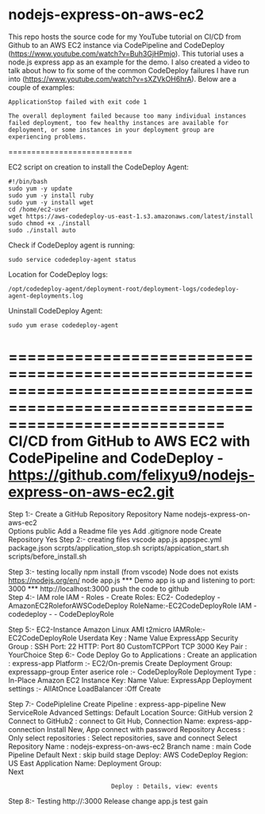 # nodejs-express-on-aws-ec2

This repo hosts the source code for my YouTube tutorial on CI/CD from Github to an AWS EC2 instance via CodePipeline and CodeDeploy (https://www.youtube.com/watch?v=Buh3GjHPmjo). This tutorial uses a node.js express app as an example for the demo.
I also created a video to talk about how to fix some of the common CodeDeploy failures I have run into (https://www.youtube.com/watch?v=sXZVkOH6hrA). Below are a couple of examples:
```
ApplicationStop failed with exit code 1
```
```
The overall deployment failed because too many individual instances failed deployment, too few healthy instances are available for deployment, or some instances in your deployment group are experiencing problems.
```
===========================

EC2 script on creation to install the CodeDeploy Agent:

```
#!/bin/bash
sudo yum -y update
sudo yum -y install ruby
sudo yum -y install wget
cd /home/ec2-user
wget https://aws-codedeploy-us-east-1.s3.amazonaws.com/latest/install
sudo chmod +x ./install
sudo ./install auto
```
Check if CodeDeploy agent is running:
```
sudo service codedeploy-agent status
```
Location for CodeDeploy logs:
```
/opt/codedeploy-agent/deployment-root/deployment-logs/codedeploy-agent-deployments.log
```
Uninstall CodeDeploy Agent:
```
sudo yum erase codedeploy-agent
```

===============================================================================================================================
   CI/CD from GitHub to AWS EC2 with CodePipeline and CodeDeploy - https://github.com/felixyu9/nodejs-express-on-aws-ec2.git
===============================================================================================================================

Step 1:- 
  Create a GitHub Repository
  Repository Name 		   nodejs-express-on-aws-ec2                 
  Options                          public
  Add a Readme file                yes
  Add .gitignore                   node
  Create Repository                Yes
Step 2:-
  creating files                   vscode 
  app.js
  appspec.yml
  package.json
  scrpts/application_stop.sh
  scripts/appication_start.sh
  scripts/before_install.sh
  
Step 3:-
  testing locally                npm install (from vscode)
  Node does not exists           https://nodejs.org/en/
                                 node app.js    *** Demo app is up and listening to port: 3000 ***  http://localhost:3000
                                 push the code to github    
Step 4:-
  IAM role                       IAM - Roles - Create Roles: EC2- Codedeploy - AmazonEC2RoleforAWSCodeDeploy RoleName:-EC2CodeDeployRole
                                 IAM - codedeploy -                                            - CodeDeployRole  
                                 
Step 5:-
  EC2-Instance                   Amazon Linux AMI t2micro  IAMRole:- EC2CodeDeployRole Userdata
                                 Key : Name Value ExpressApp
                                 Security Group : SSH Port: 22  HTTP: Port 80  CustomTCPPort  TCP 3000
                                 Key Pair : YourChoice
Step 6:-
  Code Deploy                    Go to Applications : Create an application : express-app
                                 Platform :- EC2/On-premis
                                 Create Deployment Group: expressapp-group
                                 Enter aserice role :- CodeDeployRole
                                 Deployment Type : In-Place
                                 Amazon EC2 Instance  Key: Name Value: ExpressApp
                                 Deployment settings :-  AllAtOnce
                                 LoadBalancer :Off           Create
                                 
 Step 7:-
 CodePipleline                   Create Pipeline :  express-app-pipeline
                                 New ServiceRole
                                 Advanced Settings: Default Location
                                 Source: GitHub version 2
                                 Connect to GitHub2 : connect to Git Hub, Connection Name: express-app-connection
                                 Install New, App connect with password
                                 Repository Access : Only select repositories : Select repositories, save and connect
                                 Select Repository Name : nodejs-express-on-aws-ec2 Branch name : main
                                 Code Pipeline Default
                                 Next :  skip build stage
                                 Deploy:  AWS CodeDeploy  Region: US East
                                 Application Name: 
                                 Deployment Group:  
                                 Next
                                 
                                 Deploy : Details, view: events
                                 
Step 8:-
Testing                          http://<ec2public dns name>:3000
Release                          change app.js
                                 test gain
                                 
                                 
  
                                 
  